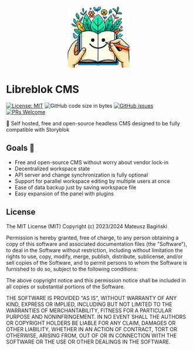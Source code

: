 <p align='center'>
  <img src='doc/logo.jpeg' alt='Banner' width='168px'>
</p>

# Libreblok CMS

[![License: MIT](https://img.shields.io/badge/License-MIT-yellow.svg?style=flat-square)](https://opensource.org/licenses/MIT)
![GitHub code size in bytes](https://img.shields.io/github/languages/code-size/mati365/libreblok?style=flat-square)
[![GitHub issues](https://img.shields.io/github/issues/mati365/libreblok?style=flat-square)](https://github.com/Mati365/ts-c-compiler/issues)
[![PRs Welcome](https://img.shields.io/badge/PRs-welcome-brightgreen.svg?style=flat-square)](http://makeapullrequest.com)

🌿 Self hosted, free and open-source headless CMS designed to be fully compatible with Storyblok

## Goals 🌟

- Free and open-source CMS without worry about vendor lock-in
- Decentralized workspace state
- API server and change synchronization is fully optional
- Support for parallel workspace editing by multiple users at once
- Ease of data backup just by saving workspace file
- Easy expansion of the panel with plugins

## License

The MIT License (MIT)
Copyright (c) 2023/2024 Mateusz Bagiński

Permission is hereby granted, free of charge, to any person obtaining a copy of this software and associated documentation files (the "Software"), to deal in the Software without restriction, including without limitation the rights to use, copy, modify, merge, publish, distribute, sublicense, and/or sell copies of the Software, and to permit persons to whom the Software is furnished to do so, subject to the following conditions:

The above copyright notice and this permission notice shall be included in all copies or substantial portions of the Software.

THE SOFTWARE IS PROVIDED "AS IS", WITHOUT WARRANTY OF ANY KIND, EXPRESS OR IMPLIED, INCLUDING BUT NOT LIMITED TO THE WARRANTIES OF MERCHANTABILITY, FITNESS FOR A PARTICULAR PURPOSE AND NONINFRINGEMENT. IN NO EVENT SHALL THE AUTHORS OR COPYRIGHT HOLDERS BE LIABLE FOR ANY CLAIM, DAMAGES OR OTHER LIABILITY, WHETHER IN AN ACTION OF CONTRACT, TORT OR OTHERWISE, ARISING FROM, OUT OF OR IN CONNECTION WITH THE SOFTWARE OR THE USE OR OTHER DEALINGS IN THE SOFTWARE.
